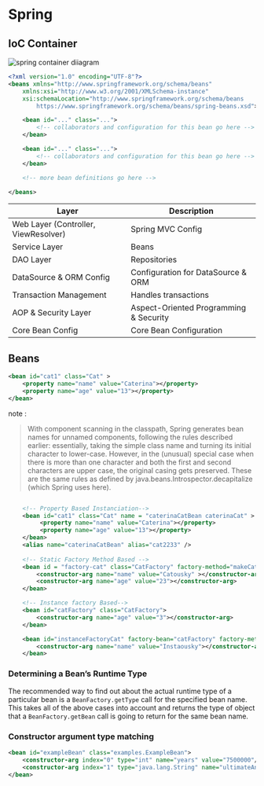 # Spring

## IoC Container

![spring container diiagram](https://docs.spring.io/spring-framework/reference/_images/container-magic.png)

```xml
<?xml version="1.0" encoding="UTF-8"?>
<beans xmlns="http://www.springframework.org/schema/beans"
	xmlns:xsi="http://www.w3.org/2001/XMLSchema-instance"
	xsi:schemaLocation="http://www.springframework.org/schema/beans
		https://www.springframework.org/schema/beans/spring-beans.xsd">

	<bean id="..." class="..."> 
		<!-- collaborators and configuration for this bean go here -->
	</bean>

	<bean id="..." class="...">
		<!-- collaborators and configuration for this bean go here -->
	</bean>

	<!-- more bean definitions go here -->

</beans>
```

| Layer                        | Description                     |
|------------------------------|---------------------------------|
| Web Layer (Controller, ViewResolver) | Spring MVC Config           |
| Service Layer                | Beans                          |
| DAO Layer                    | Repositories                   |
| DataSource & ORM Config      | Configuration for DataSource & ORM |
| Transaction Management       | Handles transactions           |
| AOP & Security Layer         | Aspect-Oriented Programming & Security |
| Core Bean Config             | Core Bean Configuration        |


## Beans
```xml
<bean id="cat1" class="Cat" >
    <property name="name" value="Caterina"></property>
    <property name="age" value="13"></property>
</bean>
```
note : 
> With component scanning in the classpath, Spring generates bean names for unnamed components, following the rules described earlier: essentially, taking the simple class name and turning its initial character to lower-case. However, in the (unusual) special case when there is more than one character and both the first and second characters are upper case, the original casing gets preserved. These are the same rules as defined by java.beans.Introspector.decapitalize (which Spring uses here).

```xml

    <!-- Property Based Instanciation-->
    <bean id="cat1" class="Cat" name = "caterinaCatBean caterinaCat" >
         <property name="name" value="Caterina"></property>
         <property name="age" value="13"></property>
    </bean>
    <alias name="caterinaCatBean" alias="cat2233" />
	
    <!-- Static Factory Method Based -->
    <bean id = "factory-cat" class="CatFactory" factory-method="makeCat">
        <constructor-arg name="name" value="Catousky" ></constructor-arg>
        <constructor-arg name="age" value="23"></constructor-arg>
    </bean>

    <!-- Instance factory Based-->
    <bean id="catFactory" class="CatFactory">
        <constructor-arg name="age" value="3"></constructor-arg>
    </bean>

    <bean id="instanceFactoryCat" factory-bean="catFactory" factory-method="makeCat">
        <constructor-arg name="name" value="Instaousky"></constructor-arg>
    </bean>
```

### Determining a Bean’s Runtime Type
The recommended way to find out about the actual runtime type of a particular bean is a `BeanFactory.getType` call for the specified bean name. This takes all of the above cases into account and returns the type of object that a `BeanFactory.getBean` call is going to return for the same bean name.

### Constructor argument type matching
```xml
<bean id="exampleBean" class="examples.ExampleBean">
	<constructor-arg index="0" type="int" name="years" value="7500000"/>
	<constructor-arg index="1" type="java.lang.String" name="ultimateAnswer" value="42"/>
</bean>
```